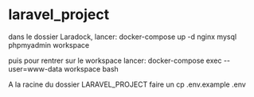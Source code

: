 # laravel_project

dans le dossier Laradock, lancer: 
docker-compose up -d nginx mysql phpmyadmin workspace

puis pour rentrer sur le workspace lancer: 
 docker-compose exec --user=www-data workspace bash
 
 A la racine du dossier LARAVEL_PROJECT faire un cp .env.example .env
 

